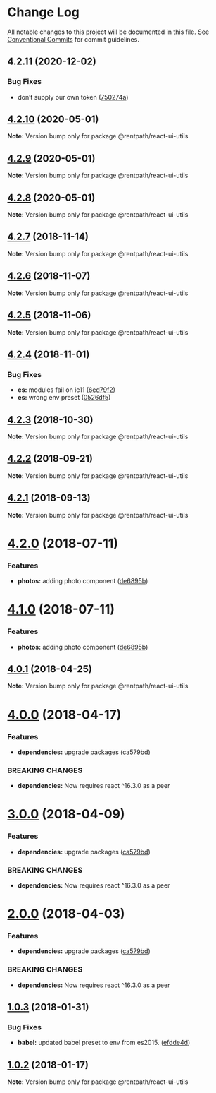 # Change Log

All notable changes to this project will be documented in this file.
See [Conventional Commits](https://conventionalcommits.org) for commit guidelines.

## 4.2.11 (2020-12-02)


### Bug Fixes

* don’t supply our own token ([750274a](https://github.com/rentpath/react-ui/commit/750274a))





## [4.2.10](https://github.com/rentpath/react-ui/compare/@rentpath/react-ui-utils@4.2.9...@rentpath/react-ui-utils@4.2.10) (2020-05-01)

**Note:** Version bump only for package @rentpath/react-ui-utils





## [4.2.9](https://github.com/rentpath/react-ui/tree/master/packages/react-ui-utils/compare/@rentpath/react-ui-utils@4.2.7...@rentpath/react-ui-utils@4.2.9) (2020-05-01)

**Note:** Version bump only for package @rentpath/react-ui-utils





## [4.2.8](https://github.com/rentpath/react-ui/tree/master/packages/react-ui-utils/compare/@rentpath/react-ui-utils@4.2.7...@rentpath/react-ui-utils@4.2.8) (2020-05-01)

**Note:** Version bump only for package @rentpath/react-ui-utils





## [4.2.7](https://github.com/rentpath/react-ui/tree/master/packages/react-ui-utils/compare/@rentpath/react-ui-utils@4.2.6...@rentpath/react-ui-utils@4.2.7) (2018-11-14)

**Note:** Version bump only for package @rentpath/react-ui-utils





## [4.2.6](https://github.com/rentpath/react-ui/tree/master/packages/react-ui-utils/compare/@rentpath/react-ui-utils@4.2.5...@rentpath/react-ui-utils@4.2.6) (2018-11-07)

**Note:** Version bump only for package @rentpath/react-ui-utils





## [4.2.5](https://github.com/rentpath/react-ui/tree/master/packages/react-ui-utils/compare/@rentpath/react-ui-utils@4.2.4...@rentpath/react-ui-utils@4.2.5) (2018-11-06)

**Note:** Version bump only for package @rentpath/react-ui-utils





<a name="4.2.4"></a>
## [4.2.4](https://github.com/rentpath/react-ui/compare/@rentpath/react-ui-utils@4.2.3...@rentpath/react-ui-utils@4.2.4) (2018-11-01)


### Bug Fixes

* **es:** modules fail on ie11 ([6ed79f2](https://github.com/rentpath/react-ui/commit/6ed79f2))
* **es:** wrong env preset ([0526df5](https://github.com/rentpath/react-ui/commit/0526df5))




<a name="4.2.3"></a>
## [4.2.3](https://github.com/rentpath/react-ui/compare/@rentpath/react-ui-utils@4.2.2...@rentpath/react-ui-utils@4.2.3) (2018-10-30)




**Note:** Version bump only for package @rentpath/react-ui-utils

<a name="4.2.2"></a>
## [4.2.2](https://github.com/rentpath/react-ui/compare/@rentpath/react-ui-utils@4.2.1...@rentpath/react-ui-utils@4.2.2) (2018-09-21)




**Note:** Version bump only for package @rentpath/react-ui-utils

<a name="4.2.1"></a>
## [4.2.1](https://github.com/rentpath/react-ui/compare/@rentpath/react-ui-utils@4.2.0...@rentpath/react-ui-utils@4.2.1) (2018-09-13)




**Note:** Version bump only for package @rentpath/react-ui-utils

<a name="4.2.0"></a>
# [4.2.0](https://github.com/rentpath/react-ui/compare/@rentpath/react-ui-utils@4.0.1...@rentpath/react-ui-utils@4.2.0) (2018-07-11)


### Features

* **photos:** adding photo component ([de6895b](https://github.com/rentpath/react-ui/commit/de6895b))




<a name="4.1.0"></a>
# [4.1.0](https://github.com/rentpath/react-ui/compare/@rentpath/react-ui-utils@4.0.1...@rentpath/react-ui-utils@4.1.0) (2018-07-11)


### Features

* **photos:** adding photo component ([de6895b](https://github.com/rentpath/react-ui/commit/de6895b))




<a name="4.0.1"></a>
## [4.0.1](https://github.com/rentpath/react-ui/compare/@rentpath/react-ui-utils@4.0.0...@rentpath/react-ui-utils@4.0.1) (2018-04-25)




**Note:** Version bump only for package @rentpath/react-ui-utils

<a name="4.0.0"></a>
# [4.0.0](https://github.com/rentpath/react-ui/compare/@rentpath/react-ui-utils@1.0.3...@rentpath/react-ui-utils@4.0.0) (2018-04-17)


### Features

* **dependencies:** upgrade packages ([ca579bd](https://github.com/rentpath/react-ui/commit/ca579bd))


### BREAKING CHANGES

* **dependencies:** Now requires react ^16.3.0 as a peer




<a name="3.0.0"></a>
# [3.0.0](https://github.com/rentpath/react-ui/compare/@rentpath/react-ui-utils@1.0.3...@rentpath/react-ui-utils@3.0.0) (2018-04-09)


### Features

* **dependencies:** upgrade packages ([ca579bd](https://github.com/rentpath/react-ui/commit/ca579bd))


### BREAKING CHANGES

* **dependencies:** Now requires react ^16.3.0 as a peer




<a name="2.0.0"></a>
# [2.0.0](https://github.com/rentpath/react-ui/compare/@rentpath/react-ui-utils@1.0.3...@rentpath/react-ui-utils@2.0.0) (2018-04-03)


### Features

* **dependencies:** upgrade packages ([ca579bd](https://github.com/rentpath/react-ui/commit/ca579bd))


### BREAKING CHANGES

* **dependencies:** Now requires react ^16.3.0 as a peer




<a name="1.0.3"></a>
## [1.0.3](https://github.com/rentpath/react-ui/compare/@rentpath/react-ui-utils@1.0.2...@rentpath/react-ui-utils@1.0.3) (2018-01-31)


### Bug Fixes

* **babel:** updated babel preset to env from es2015. ([efdde4d](https://github.com/rentpath/react-ui/commit/efdde4d))




<a name="1.0.2"></a>
## [1.0.2](https://github.com/rentpath/react-ui/compare/@rentpath/react-ui-utils@1.0.0...@rentpath/react-ui-utils@1.0.2) (2018-01-17)




**Note:** Version bump only for package @rentpath/react-ui-utils
